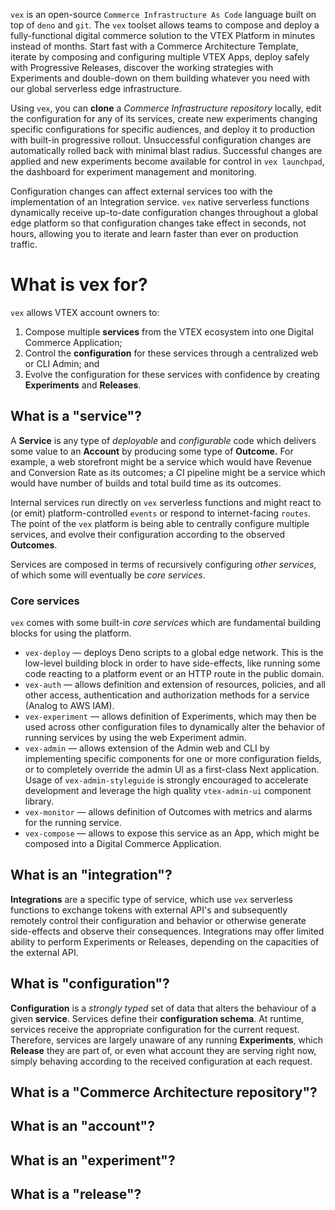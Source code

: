 `vex` is an open-source `Commerce Infrastructure As Code` language built on top of `deno` and `git`. The `vex` toolset allows teams to compose and deploy a fully-functional digital commerce solution to the VTEX Platform in minutes instead of months. Start fast with a Commerce Architecture Template, iterate by composing and configuring multiple VTEX Apps, deploy safely with Progressive Releases, discover the working strategies with Experiments and double-down on them building whatever you need with our global serverless edge infrastructure.

Using `vex`, you can **clone** a _Commerce Infrastructure repository_ locally, edit the configuration for any of its services, create new experiments changing specific configurations for specific audiences, and deploy it to production with built-in progressive rollout. Unsuccessful configuration changes are automatically rolled back with minimal blast radius. Successful changes are applied and new experiments become available for control in `vex launchpad`, the dashboard for experiment management and monitoring.

Configuration changes can affect external services too with the implementation of an Integration service. `vex` native serverless functions dynamically receive up-to-date configuration changes throughout a global edge platform so that configuration changes take effect in seconds, not hours, allowing you to iterate and learn faster than ever on production traffic.

# What is vex for?

`vex` allows VTEX account owners to:

1. Compose multiple **services** from the VTEX ecosystem into one Digital Commerce Application;
2. Control the **configuration** for these services through a centralized web or CLI Admin; and
3. Evolve the configuration for these services with confidence by creating **Experiments** and **Releases**.

## What is a "service"?

A **Service** is any type of _deployable_ and _configurable_ code which delivers some value to an **Account** by producing some type of **Outcome.** For example, a web storefront might be a service which would have Revenue and Conversion Rate as its outcomes; a CI pipeline might be a service which would have number of builds and total build time as its outcomes.

Internal services run directly on `vex` serverless functions and might react to (or emit) platform-controlled `events` or respond to internet-facing `routes`. The point of the `vex` platform is being able to centrally configure multiple services, and evolve their configuration according to the observed **Outcomes**.

Services are composed in terms of recursively configuring _other services_, of which some will eventually be _core services_.

### Core services

`vex` comes with some built-in _core services_ which are fundamental building blocks for using the platform.

- `vex-deploy` — deploys Deno scripts to a global edge network. This is the low-level building block in order to have side-effects, like running some code reacting to a platform event or an HTTP route in the public domain.
- `vex-auth` — allows definition and extension of resources, policies, and all other access, authentication and authorization methods for a service (Analog to AWS IAM).
- `vex-experiment` — allows definition of Experiments, which may then be used across other configuration files to dynamically alter the behavior of running services by using the web Experiment admin.
- `vex-admin` — allows extension of the Admin web and CLI by implementing specific components for one or more configuration fields, or to completely override the admin UI as a first-class Next application. Usage of `vex-admin-styleguide` is strongly encouraged to accelerate development and leverage the high quality `vtex-admin-ui` component library.
- `vex-monitor` — allows definition of Outcomes with metrics and alarms for the running service.
- `vex-compose` — allows to expose this service as an App, which might be composed into a Digital Commerce Application.

## What is an "integration"?

**Integrations** are a specific type of service, which use `vex` serverless functions to exchange tokens with external API's and subsequently remotely control their configuration and behavior or otherwise generate side-effects and observe their consequences. Integrations may offer limited ability to perform Experiments or Releases, depending on the capacities of the external API.

## What is "configuration"?

**Configuration** is a _strongly typed_ set of data that alters the behaviour of a given **service**. Services define their **configuration schema**. At runtime, services receive the appropriate configuration for the current request. Therefore, services are largely unaware of any running **Experiments**, which **Release** they are part of, or even what account they are serving right now, simply behaving according to the received configuration at each request.

## What is a "Commerce Architecture repository"?

## What is an "account"?

## What is an "experiment"?

## What is a "release"?
